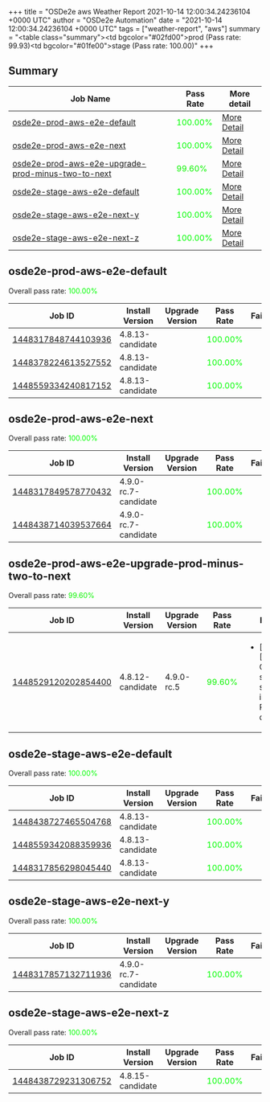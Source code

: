 +++
title = "OSDe2e aws Weather Report 2021-10-14 12:00:34.24236104 +0000 UTC"
author = "OSDe2e Automation"
date = "2021-10-14 12:00:34.24236104 +0000 UTC"
tags = ["weather-report", "aws"]
summary = "<table class=\"summary\"><tr><td bgcolor=\"#02fd00\"></td><td>prod (Pass rate: 99.93)</td></tr><tr><td bgcolor=\"#01fe00\"></td><td>stage (Pass rate: 100.00)</td></tr></table>"
+++
## Summary

| Job Name | Pass Rate | More detail |
|----------|-----------|-------------|
|[osde2e-prod-aws-e2e-default](https://prow.ci.openshift.org/?job=osde2e-prod-aws-e2e-default)| <span style="color:#01fe00;">100.00%</span>|[More Detail](#osde2e-prod-aws-e2e-default)|
|[osde2e-prod-aws-e2e-next](https://prow.ci.openshift.org/?job=osde2e-prod-aws-e2e-next)| <span style="color:#01fe00;">100.00%</span>|[More Detail](#osde2e-prod-aws-e2e-next)|
|[osde2e-prod-aws-e2e-upgrade-prod-minus-two-to-next](https://prow.ci.openshift.org/?job=osde2e-prod-aws-e2e-upgrade-prod-minus-two-to-next)| <span style="color:#0bf400;">99.60%</span>|[More Detail](#osde2e-prod-aws-e2e-upgrade-prod-minus-two-to-next)|
|[osde2e-stage-aws-e2e-default](https://prow.ci.openshift.org/?job=osde2e-stage-aws-e2e-default)| <span style="color:#01fe00;">100.00%</span>|[More Detail](#osde2e-stage-aws-e2e-default)|
|[osde2e-stage-aws-e2e-next-y](https://prow.ci.openshift.org/?job=osde2e-stage-aws-e2e-next-y)| <span style="color:#01fe00;">100.00%</span>|[More Detail](#osde2e-stage-aws-e2e-next-y)|
|[osde2e-stage-aws-e2e-next-z](https://prow.ci.openshift.org/?job=osde2e-stage-aws-e2e-next-z)| <span style="color:#01fe00;">100.00%</span>|[More Detail](#osde2e-stage-aws-e2e-next-z)|



## osde2e-prod-aws-e2e-default

Overall pass rate: <span style="color:#01fe00;">100.00%</span>

| Job ID | Install Version | Upgrade Version | Pass Rate | Failures |
|--------|-----------------|-----------------|-----------|----------|
[1448317848744103936](https://prow.ci.openshift.org/view/gs/origin-ci-test/logs/osde2e-prod-aws-e2e-default/1448317848744103936) | 4.8.13-candidate |  | <span style="color:#01fe00;">100.00%</span>|
[1448378224613527552](https://prow.ci.openshift.org/view/gs/origin-ci-test/logs/osde2e-prod-aws-e2e-default/1448378224613527552) | 4.8.13-candidate |  | <span style="color:#01fe00;">100.00%</span>|
[1448559334240817152](https://prow.ci.openshift.org/view/gs/origin-ci-test/logs/osde2e-prod-aws-e2e-default/1448559334240817152) | 4.8.13-candidate |  | <span style="color:#01fe00;">100.00%</span>|



## osde2e-prod-aws-e2e-next

Overall pass rate: <span style="color:#01fe00;">100.00%</span>

| Job ID | Install Version | Upgrade Version | Pass Rate | Failures |
|--------|-----------------|-----------------|-----------|----------|
[1448317849578770432](https://prow.ci.openshift.org/view/gs/origin-ci-test/logs/osde2e-prod-aws-e2e-next/1448317849578770432) | 4.9.0-rc.7-candidate |  | <span style="color:#01fe00;">100.00%</span>|
[1448438714039537664](https://prow.ci.openshift.org/view/gs/origin-ci-test/logs/osde2e-prod-aws-e2e-next/1448438714039537664) | 4.9.0-rc.7-candidate |  | <span style="color:#01fe00;">100.00%</span>|



## osde2e-prod-aws-e2e-upgrade-prod-minus-two-to-next

Overall pass rate: <span style="color:#0bf400;">99.60%</span>

| Job ID | Install Version | Upgrade Version | Pass Rate | Failures |
|--------|-----------------|-----------------|-----------|----------|
[1448529120202854400](https://prow.ci.openshift.org/view/gs/origin-ci-test/logs/osde2e-prod-aws-e2e-upgrade-prod-minus-two-to-next/1448529120202854400) | 4.8.12-candidate | 4.9.0-rc.5 | <span style="color:#0bf400;">99.60%</span>|<ul><li>[upgrade] [Suite: e2e] Cluster state should include Prometheus data</li></ul>



## osde2e-stage-aws-e2e-default

Overall pass rate: <span style="color:#01fe00;">100.00%</span>

| Job ID | Install Version | Upgrade Version | Pass Rate | Failures |
|--------|-----------------|-----------------|-----------|----------|
[1448438727465504768](https://prow.ci.openshift.org/view/gs/origin-ci-test/logs/osde2e-stage-aws-e2e-default/1448438727465504768) | 4.8.13-candidate |  | <span style="color:#01fe00;">100.00%</span>|
[1448559342088359936](https://prow.ci.openshift.org/view/gs/origin-ci-test/logs/osde2e-stage-aws-e2e-default/1448559342088359936) | 4.8.13-candidate |  | <span style="color:#01fe00;">100.00%</span>|
[1448317856298045440](https://prow.ci.openshift.org/view/gs/origin-ci-test/logs/osde2e-stage-aws-e2e-default/1448317856298045440) | 4.8.13-candidate |  | <span style="color:#01fe00;">100.00%</span>|



## osde2e-stage-aws-e2e-next-y

Overall pass rate: <span style="color:#01fe00;">100.00%</span>

| Job ID | Install Version | Upgrade Version | Pass Rate | Failures |
|--------|-----------------|-----------------|-----------|----------|
[1448317857132711936](https://prow.ci.openshift.org/view/gs/origin-ci-test/logs/osde2e-stage-aws-e2e-next-y/1448317857132711936) | 4.9.0-rc.7-candidate |  | <span style="color:#01fe00;">100.00%</span>|



## osde2e-stage-aws-e2e-next-z

Overall pass rate: <span style="color:#01fe00;">100.00%</span>

| Job ID | Install Version | Upgrade Version | Pass Rate | Failures |
|--------|-----------------|-----------------|-----------|----------|
[1448438729231306752](https://prow.ci.openshift.org/view/gs/origin-ci-test/logs/osde2e-stage-aws-e2e-next-z/1448438729231306752) | 4.8.15-candidate |  | <span style="color:#01fe00;">100.00%</span>|




